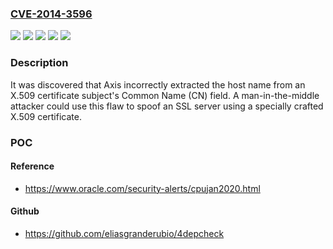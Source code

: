 ### [CVE-2014-3596](https://cve.mitre.org/cgi-bin/cvename.cgi?name=CVE-2014-3596)
![](https://img.shields.io/static/v1?label=Product&message=Red%20Hat%20Enterprise%20Linux%205&color=blue)
![](https://img.shields.io/static/v1?label=Product&message=Red%20Hat%20Enterprise%20Linux%206&color=blue)
![](https://img.shields.io/static/v1?label=Version&message=!%200%3A1.2.1-2jpp.8.el5_10%20&color=brighgreen)
![](https://img.shields.io/static/v1?label=Version&message=!%200%3A1.2.1-7.5.el6_5%20&color=brighgreen)
![](https://img.shields.io/static/v1?label=Vulnerability&message=Improper%20Validation%20of%20Certificate%20with%20Host%20Mismatch&color=brighgreen)

### Description

It was discovered that Axis incorrectly extracted the host name from an X.509 certificate subject's Common Name (CN) field. A man-in-the-middle attacker could use this flaw to spoof an SSL server using a specially crafted X.509 certificate.

### POC

#### Reference
- https://www.oracle.com/security-alerts/cpujan2020.html

#### Github
- https://github.com/eliasgranderubio/4depcheck

